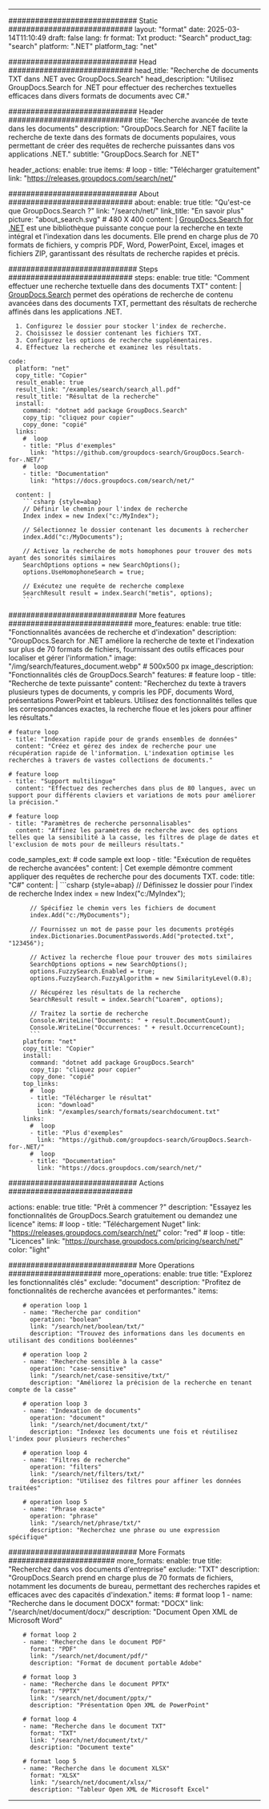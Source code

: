 
---
############################# Static ############################
layout: "format"
date:  2025-03-14T11:10:49
draft: false
lang: fr
format: Txt
product: "Search"
product_tag: "search"
platform: ".NET"
platform_tag: "net"

############################# Head ############################
head_title: "Recherche de documents TXT dans .NET avec GroupDocs.Search"
head_description: "Utilisez GroupDocs.Search for .NET pour effectuer des recherches textuelles efficaces dans divers formats de documents avec C#."

############################# Header ############################
title: "Recherche avancée de texte dans les documents" 
description: "GroupDocs.Search for .NET facilite la recherche de texte dans des formats de documents populaires, vous permettant de créer des requêtes de recherche puissantes dans vos applications .NET."
subtitle: "GroupDocs.Search for .NET" 

header_actions:
  enable: true
  items:
    #  loop
    - title: "Télécharger gratuitement"
      link: "https://releases.groupdocs.com/search/net/"
      
############################# About ############################
about:
    enable: true
    title: "Qu'est-ce que GroupDocs.Search ?"
    link: "/search/net/"
    link_title: "En savoir plus"
    picture: "about_search.svg" # 480 X 400
    content: |
       [GroupDocs.Search for .NET](/search/net/) est une bibliothèque puissante conçue pour la recherche en texte intégral et l'indexation dans les documents. Elle prend en charge plus de 70 formats de fichiers, y compris PDF, Word, PowerPoint, Excel, images et fichiers ZIP, garantissant des résultats de recherche rapides et précis.

############################# Steps ############################
steps:
    enable: true
    title: "Comment effectuer une recherche textuelle dans des documents TXT"
    content: |
      [GroupDocs.Search](/search/net/) permet des opérations de recherche de contenu avancées dans des documents TXT, permettant des résultats de recherche affinés dans les applications .NET.
      
      1. Configurez le dossier pour stocker l'index de recherche.
      2. Choisissez le dossier contenant les fichiers TXT.
      3. Configurez les options de recherche supplémentaires.
      4. Effectuez la recherche et examinez les résultats.
   
    code:
      platform: "net"
      copy_title: "Copier"
      result_enable: true
      result_link: "/examples/search/search_all.pdf"
      result_title: "Résultat de la recherche"
      install:
        command: "dotnet add package GroupDocs.Search"
        copy_tip: "cliquez pour copier"
        copy_done: "copié"
      links:
        #  loop
        - title: "Plus d'exemples"
          link: "https://github.com/groupdocs-search/GroupDocs.Search-for-.NET/"
        #  loop
        - title: "Documentation"
          link: "https://docs.groupdocs.com/search/net/"
          
      content: |
        ```csharp {style=abap}
        // Définir le chemin pour l'index de recherche
        Index index = new Index("c:/MyIndex");

        // Sélectionnez le dossier contenant les documents à rechercher
        index.Add("c:/MyDocuments");

        // Activez la recherche de mots homophones pour trouver des mots ayant des sonorités similaires
        SearchOptions options = new SearchOptions();
        options.UseHomophoneSearch = true;

        // Exécutez une requête de recherche complexe
        SearchResult result = index.Search("metis", options);
        ```            

############################# More features ############################
more_features:
  enable: true
  title: "Fonctionnalités avancées de recherche et d'indexation"
  description: "GroupDocs.Search for .NET améliore la recherche de texte et l'indexation sur plus de 70 formats de fichiers, fournissant des outils efficaces pour localiser et gérer l'information."
  image: "/img/search/features_document.webp" # 500x500 px
  image_description: "Fonctionnalités clés de GroupDocs.Search"
  features:
    # feature loop
    - title: "Recherche de texte puissante"
      content: "Recherchez du texte à travers plusieurs types de documents, y compris les PDF, documents Word, présentations PowerPoint et tableurs. Utilisez des fonctionnalités telles que les correspondances exactes, la recherche floue et les jokers pour affiner les résultats."

    # feature loop
    - title: "Indexation rapide pour de grands ensembles de données"
      content: "Créez et gérez des index de recherche pour une récupération rapide de l'information. L'indexation optimise les recherches à travers de vastes collections de documents."

    # feature loop
    - title: "Support multilingue"
      content: "Effectuez des recherches dans plus de 80 langues, avec un support pour différents claviers et variations de mots pour améliorer la précision."

    # feature loop
    - title: "Paramètres de recherche personnalisables"
      content: "Affinez les paramètres de recherche avec des options telles que la sensibilité à la casse, les filtres de plage de dates et l'exclusion de mots pour de meilleurs résultats."
      
  code_samples_ext:
    # code sample ext loop
    - title: "Exécution de requêtes de recherche avancées"
      content: |
        Cet exemple démontre comment appliquer des requêtes de recherche pour des documents TXT.
      code:
        title: "C#"
        content: |
          ```csharp {style=abap}
          // Définissez le dossier pour l'index de recherche
          Index index = new Index("c:/MyIndex");
              
          // Spécifiez le chemin vers les fichiers de document
          index.Add("c:/MyDocuments");

          // Fournissez un mot de passe pour les documents protégés
          index.Dictionaries.DocumentPasswords.Add("protected.txt", "123456");

          // Activez la recherche floue pour trouver des mots similaires
          SearchOptions options = new SearchOptions();
          options.FuzzySearch.Enabled = true;
          options.FuzzySearch.FuzzyAlgorithm = new SimilarityLevel(0.8);

          // Récupérez les résultats de la recherche
          SearchResult result = index.Search("Loarem", options);
          
          // Traitez la sortie de recherche
          Console.WriteLine("Documents: " + result.DocumentCount);
          Console.WriteLine("Occurrences: " + result.OccurrenceCount);
          ```
        platform: "net"
        copy_title: "Copier"
        install:
          command: "dotnet add package GroupDocs.Search"
          copy_tip: "cliquez pour copier"
          copy_done: "copié"
        top_links:
          #  loop
          - title: "Télécharger le résultat"
            icon: "download"
            link: "/examples/search/formats/searchdocument.txt"
        links:
          #  loop
          - title: "Plus d'exemples"
            link: "https://github.com/groupdocs-search/GroupDocs.Search-for-.NET/"
          #  loop
          - title: "Documentation"
            link: "https://docs.groupdocs.com/search/net/"
            

            


############################# Actions ############################

actions:
  enable: true
  title: "Prêt à commencer ?"
  description: "Essayez les fonctionnalités de GroupDocs.Search gratuitement ou demandez une licence"
  items:
    #  loop
    - title: "Téléchargement Nuget"
      link: "https://releases.groupdocs.com/search/net/"
      color: "red"
        #  loop
    - title: "Licences"
      link: "https://purchase.groupdocs.com/pricing/search/net/"
      color: "light"


############################# More Operations #####################
more_operations:
    enable: true
    title: "Explorez les fonctionnalités clés"
    exclude: "document"
    description: "Profitez de fonctionnalités de recherche avancées et performantes."
    items: 
          
        # operation loop 1
        - name: "Recherche par condition"
          operation: "boolean"
          link: "/search/net/boolean/txt/"
          description: "Trouvez des informations dans les documents en utilisant des conditions booléennes"

        # operation loop 2
        - name: "Recherche sensible à la casse"
          operation: "case-sensitive"
          link: "/search/net/case-sensitive/txt/"
          description: "Améliorez la précision de la recherche en tenant compte de la casse"

        # operation loop 3
        - name: "Indexation de documents"
          operation: "document"
          link: "/search/net/document/txt/"
          description: "Indexez les documents une fois et réutilisez l'index pour plusieurs recherches"

        # operation loop 4
        - name: "Filtres de recherche"
          operation: "filters"
          link: "/search/net/filters/txt/"
          description: "Utilisez des filtres pour affiner les données traitées"

        # operation loop 5
        - name: "Phrase exacte"
          operation: "phrase"
          link: "/search/net/phrase/txt/"
          description: "Recherchez une phrase ou une expression spécifique"
          
        
          
############################# More Formats ########################
more_formats:
    enable: true
    title: "Recherchez dans vos documents d'entreprise"
    exclude: "TXT"
    description: "GroupDocs.Search prend en charge plus de 70 formats de fichiers, notamment les documents de bureau, permettant des recherches rapides et efficaces avec des capacités d'indexation."
    items: 
        # format loop 1
        - name: "Recherche dans le document DOCX"
          format: "DOCX"
          link: "/search/net/document/docx/"
          description: "Document Open XML de Microsoft Word"
          
        # format loop 2
        - name: "Recherche dans le document PDF"
          format: "PDF"
          link: "/search/net/document/pdf/"
          description: "Format de document portable Adobe"
          
        # format loop 3
        - name: "Recherche dans le document PPTX"
          format: "PPTX"
          link: "/search/net/document/pptx/"
          description: "Présentation Open XML de PowerPoint"

        # format loop 4
        - name: "Recherche dans le document TXT"
          format: "TXT"
          link: "/search/net/document/txt/"
          description: "Document texte"
          
        # format loop 5
        - name: "Recherche dans le document XLSX"
          format: "XLSX"
          link: "/search/net/document/xlsx/"
          description: "Tableur Open XML de Microsoft Excel"
  

---